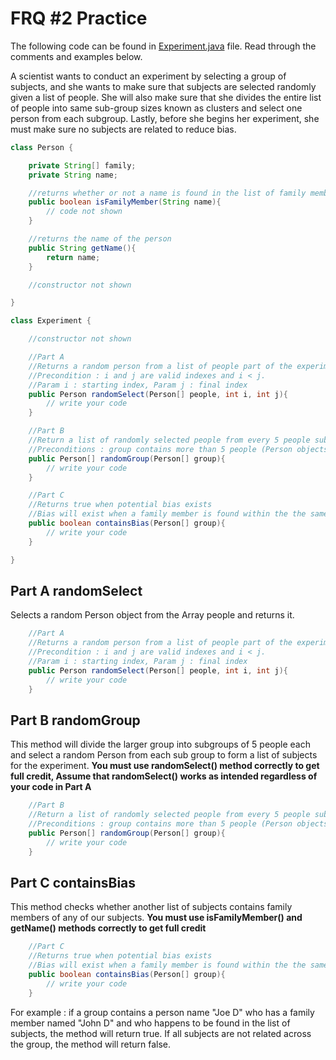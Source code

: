 
# FRQ #2 Practice

The following code can be found in [Experiment.java](./Experiment.java) file. Read through the comments and examples below.

A scientist wants to conduct an experiment by selecting a group of subjects, and she wants to make sure that subjects are selected randomly given a list of people. She will also make sure that she divides the entire list of people into same sub-group sizes known as clusters and select one person from each subgroup. Lastly, before she begins her experiment, she must make sure no subjects are related to reduce bias.

```java
class Person {

    private String[] family;
    private String name;

    //returns whether or not a name is found in the list of family members
    public boolean isFamilyMember(String name){
        // code not shown
    }

    //returns the name of the person
    public String getName(){
        return name;
    }

    //constructor not shown

}

class Experiment {

    //constructor not shown

    //Part A
    //Returns a random person from a list of people part of the experiment
    //Precondition : i and j are valid indexes and i < j.
    //Param i : starting index, Param j : final index
    public Person randomSelect(Person[] people, int i, int j){
        // write your code
    }

    //Part B
    //Return a list of randomly selected people from every 5 people sub group from a larger group
    //Preconditions : group contains more than 5 people (Person objects)
    public Person[] randomGroup(Person[] group){
        // write your code
    }

    //Part C
    //Returns true when potential bias exists
    //Bias will exist when a family member is found within the the same experiment as any of the subjects
    public boolean containsBias(Person[] group){
        // write your code
    }

}
```

## Part A randomSelect

Selects a random Person object from the Array people and returns it.

```java
    //Part A
    //Returns a random person from a list of people part of the experiment
    //Precondition : i and j are valid indexes and i < j.
    //Param i : starting index, Param j : final index
    public Person randomSelect(Person[] people, int i, int j){
        // write your code
    }
```

## Part B randomGroup

This method will divide the larger group into subgroups of 5 people each and select a random Person from each sub group to form a list of subjects for the experiment.
**You must use randomSelect() method correctly to get full credit, Assume that randomSelect() works as intended regardless of your code in Part A**

```java
    //Part B
    //Return a list of randomly selected people from every 5 people sub group from a larger group
    //Preconditions : group contains more than 5 people (Person objects)
    public Person[] randomGroup(Person[] group){
        // write your code
    }
```

## Part C containsBias

This method checks whether another list of subjects contains family members of any of our subjects.
**You must use isFamilyMember() and getName() methods correctly to get full credit**

```java
    //Part C
    //Returns true when potential bias exists
    //Bias will exist when a family member is found within the the same experiment as any of the subjects
    public boolean containsBias(Person[] group){
        // write your code
    }
```

For example : if a group contains a person name "Joe D" who has a family member named "John D" and who happens to be found in the  list of subjects, the method will return true. If all subjects are not related across the group, the method will return false.